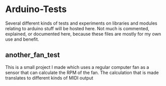# Arduino-Tests
Several different kinds of tests and experiments on libraries and modules relating to arduino stuff will be hosted here.
Not much is commented, explained, or documented here, because these files are mostly for my own use and benefit.

## another_fan_test
This is a small project I made which uses a regular computer fan as a sensor that can calculate the RPM of the fan.
The calculation that is made translates to different kinds of MIDI output



